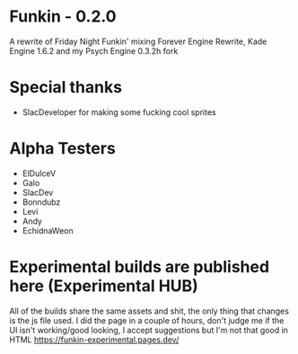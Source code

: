 # Funkin - 0.2.0

A rewrite of Friday Night Funkin' mixing Forever Engine Rewrite, Kade Engine 1.6.2 and my Psych Engine 0.3.2h fork

# Special thanks
- SlacDeveloper for making some fucking cool sprites

# Alpha Testers
- ElDulceV
- Galo
- SlacDev
- Bonndubz
- Levi
- Andy
- EchidnaWeon

# Experimental builds are published here (Experimental HUB)
All of the builds share the same assets and shit, the only thing that changes is the js file used.
I did the page in a couple of hours, don't judge me if the UI isn't working/good looking, I accept suggestions but I'm not that good in HTML
https://funkin-experimental.pages.dev/
